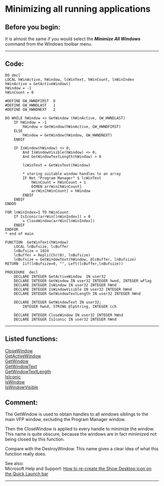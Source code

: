 <link rel="stylesheet" type="text/css" href="../css/win32api.css">  
<link rel="stylesheet" href="https://cdnjs.cloudflare.com/ajax/libs/font-awesome/4.7.0/css/font-awesome.min.css">

# Minimizing all running applications

## Before you begin:
It is almost the same if you would select the ***Minimize All Windows*** command from the Windows toolbar menu.  
  
***  


## Code:
```foxpro  
DO decl
LOCAL hWinActive, hWindow, lcWinText, hWinCount, lnWinIndex
hWinActive = GetActiveWindow()
hWindow = -1
hWinCount = 0

#DEFINE GW_HWNDFIRST  0
#DEFINE GW_HWNDLAST   1
#DEFINE GW_HWNDNEXT   2

DO WHILE hWindow <> GetWindow (hWinActive, GW_HWNDLAST)
	IF hWindow = -1
		hWindow = GetWindow(hWinActive, GW_HWNDFIRST)
	ELSE
		hWindow = GetWindow(hWindow, GW_HWNDNEXT)
	ENDIF

	IF IsWindow(hWindow) <> 0;
		And IsWindowVisible(hWindow) <> 0;
		And GetWindowTextLength(hWindow) > 0

		lcWinText = GetWinText(hWindow)

		* storing suitable window handles to an array
		IF Not "Program Manager" $ lcWinText
			hWinCount = hWinCount + 1
			DIMEN arrWin[hWinCount]
			arrWin[hWinCount] = hWindow
		ENDIF
	ENDIF
ENDDO

FOR lnWinIndex=1 TO hWinCount
	If IsIconic(arrWin[lnWinIndex]) = 0
		= CloseWindow(arrWin[lnWinIndex])
	ENDIF
ENDFOR
* end of main

FUNCTION  GetWinText(hWindow)
	LOCAL lnBufsize, lcBuffer
	lnBufsize = 1024
	lcBuffer = Repli(Chr(0), lnBufsize)
	lnBufsize = GetWindowText(hWindow, @lcBuffer, lnBufsize)
RETURN  Iif(lnBufsize=0, "", Left(lcBuffer,lnBufsize))

PROCEDURE  decl
	DECLARE INTEGER GetActiveWindow  IN user32
	DECLARE INTEGER GetWindow IN user32 INTEGER hwnd, INTEGER wFlag
	DECLARE INTEGER IsWindow IN user32 INTEGER hWnd
	DECLARE INTEGER IsWindowVisible IN user32 INTEGER hWnd
	DECLARE INTEGER GetWindowTextLength IN user32 INTEGER hWnd

	DECLARE INTEGER GetWindowText IN user32;
		INTEGER hwnd, STRING @lpString, INTEGER cch

	DECLARE INTEGER CloseWindow IN user32 INTEGER hWnd
	DECLARE INTEGER IsIconic IN user32 INTEGER hWnd  
```  
***  


## Listed functions:
[CloseWindow](../libraries/user32/CloseWindow.md)  
[GetActiveWindow](../libraries/user32/GetActiveWindow.md)  
[GetWindow](../libraries/user32/GetWindow.md)  
[GetWindowText](../libraries/user32/GetWindowText.md)  
[GetWindowTextLength](../libraries/user32/GetWindowTextLength.md)  
[IsIconic](../libraries/user32/IsIconic.md)  
[IsWindow](../libraries/user32/IsWindow.md)  
[IsWindowVisible](../libraries/user32/IsWindowVisible.md)  

## Comment:
The GetWindow is used to obtain handles to all windows siblings to the main VFP window, excluding the Program Manager window.   
  
Then the CloseWindow is applied to every handle to minimize the window.  This name is quite obscure, because the windows are in fact minimized not being closed by this function.  
  
Compare with the DestroyWindow. This name gives a clear idea of what this function really does.  
  
See also:  
Microsoft Help and Support: <a href="http://support.microsoft.com/?id=190355">How to re-create the Show Desktop icon on the Quick Launch bar</a>  
  
***  

